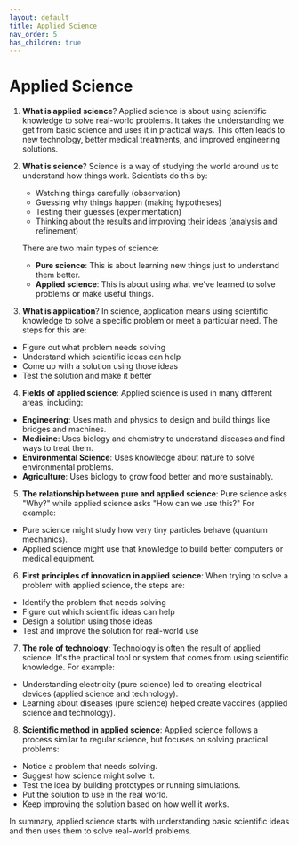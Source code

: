 ```yaml
---
layout: default
title: Applied Science
nav_order: 5
has_children: true
---
```

# **Applied Science**

1. **What is applied science**? Applied science is about using scientific knowledge to solve real-world problems. It takes the understanding we get from basic science and uses it in practical ways. This often leads to new technology, better medical treatments, and improved engineering solutions.

2. **What is science**? Science is a way of studying the world around us to understand how things work. Scientists do this by:
    - Watching things carefully (observation)
    - Guessing why things happen (making hypotheses)
    - Testing their guesses (experimentation)
    - Thinking about the results and improving their ideas (analysis and refinement)

    There are two main types of science:
    - **Pure science**: This is about learning new things just to understand them better.
    - **Applied science**: This is about using what we've learned to solve problems or make useful things.

3. **What is application**? In science, application means using scientific knowledge to solve a specific problem or meet a particular need. The steps for this are:
- Figure out what problem needs solving
- Understand which scientific ideas can help
- Come up with a solution using those ideas
- Test the solution and make it better

4. **Fields of applied science**: Applied science is used in many different areas, including:
- **Engineering**: Uses math and physics to design and build things like bridges and machines.
- **Medicine**: Uses biology and chemistry to understand diseases and find ways to treat them.
- **Environmental Science**: Uses knowledge about nature to solve environmental problems.
- **Agriculture**: Uses biology to grow food better and more sustainably.

5. **The relationship between pure and applied science**: Pure science asks "Why?" while applied science asks "How can we use this?" For example:
- Pure science might study how very tiny particles behave (quantum mechanics).
- Applied science might use that knowledge to build better computers or medical equipment.

6. **First principles of innovation in applied science**: When trying to solve a problem with applied science, the steps are:
- Identify the problem that needs solving
- Figure out which scientific ideas can help
- Design a solution using those ideas
- Test and improve the solution for real-world use

7. **The role of technology**: Technology is often the result of applied science. It's the practical tool or system that comes from using scientific knowledge. For example:
- Understanding electricity (pure science) led to creating electrical devices (applied science and technology).
- Learning about diseases (pure science) helped create vaccines (applied science and technology).

8. **Scientific method in applied science**: Applied science follows a process similar to regular science, but focuses on solving practical problems:
- Notice a problem that needs solving.
- Suggest how science might solve it.
- Test the idea by building prototypes or running simulations.
- Put the solution to use in the real world.
- Keep improving the solution based on how well it works.

In summary, applied science starts with understanding basic scientific ideas and then uses them to solve real-world problems.
